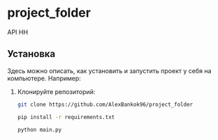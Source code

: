 # project_folder

API HH

## Установка

Здесь можно описать, как установить и запустить проект у себя на компьютере. Например:

1. Клонируйте репозиторий:

   ```bash
   git clone https://github.com/AlexBankok96/project_folder

   pip install -r requirements.txt

   python main.py
